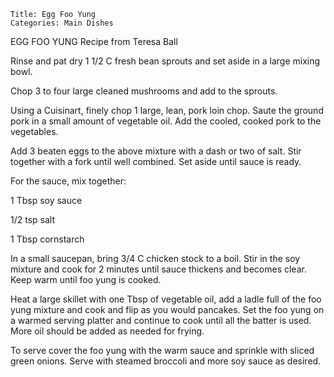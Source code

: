 ~~~ recipe-info
Title: Egg Foo Yung
Categories: Main Dishes
~~~

EGG FOO YUNG   Recipe from Teresa Ball

Rinse and pat dry 1 1/2 C fresh bean sprouts and set aside in a large mixing bowl.

Chop 3 to four large cleaned mushrooms and add to the sprouts.

Using a Cuisinart, finely chop 1 large, lean, pork loin chop.  Saute the ground pork in a small
amount of vegetable oil.  Add the cooled, cooked pork to the vegetables.

Add 3 beaten eggs to the above mixture with a dash or two of salt.  Stir together with a fork until
well combined.  Set aside until sauce is ready.

For the sauce, mix together:

1 Tbsp soy sauce

1/2 tsp salt

1 Tbsp cornstarch

In a small saucepan, bring 3/4 C chicken stock to a boil.  Stir in the soy mixture and cook for 2
minutes until sauce thickens and becomes clear.  Keep warm until foo yung is cooked.

Heat a large skillet with one Tbsp of vegetable oil, add a ladle full of the foo yung mixture and
cook and flip as you would pancakes.  Set the foo yung on a warmed serving platter and continue to
cook until all the batter is used.   More oil should be added as needed for frying.

To serve cover the foo yung with the warm sauce and sprinkle with sliced green onions.  Serve with
steamed broccoli and more soy sauce as desired.
